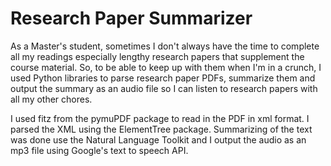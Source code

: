 # Research Paper Summarizer
As a Master's student, sometimes I don't always have the time to complete all my readings especially lengthy research papers that supplement the course material. So, to be able to keep up with them when I'm in a crunch, I used Python libraries to parse research paper PDFs, summarize them and output the summary as an audio file so I can listen to research papers with all my other chores.

I used fitz from the pymuPDF package to read in the PDF in xml format. I parsed the XML using the ElementTree package. Summarizing of the text was done use the Natural Language Toolkit and I output the audio as an mp3 file using Google's text to speech API. 
